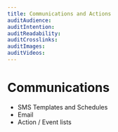 ```yaml
---
title: Communications and Actions
auditAudience:
auditIntention:
auditReadability:
auditCrosslinks:
auditImages:
auditVideos:
---
```


# Communications

- SMS Templates and Schedules
- Email
- Action / Event lists
